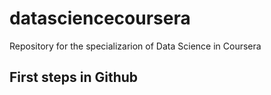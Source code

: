 # datasciencecoursera
Repository for the specializarion of Data Science in Coursera
## First steps in Github
